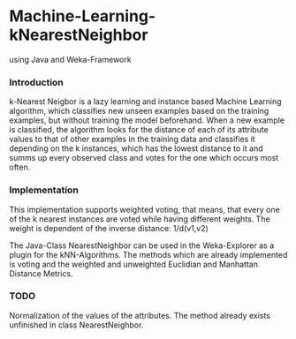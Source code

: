 # Machine-Learning-kNearestNeighbor
using Java and Weka-Framework

### Introduction
k-Nearest Neigbor is a lazy learning and instance based Machine Learning algorithm, which classifies new unseen examples based on the training examples, but without training the model beforehand. When a new example is classified, the algorithm looks for the distance of each of its attribute values to that of other examples in the training data and classifies it depending on the k instances, which has the lowest distance to it and summs up every observed class and votes for the one which occurs most often. 

### Implementation
This implementation supports weighted voting, that means, that every one of the k nearest instances are voted while having different weights. The weight is dependent of the inverse distance: 1/d(v1,v2)

The Java-Class NearestNeighbor can be used in the Weka-Explorer as a plugin for the kNN-Algorithms. The methods which are 
already implemented is voting and the weighted and unweighted Euclidian and Manhattan Distance Metrics.

### TODO 
Normalization of the values of the attributes. The method already exists unfinished in class NearestNeighbor.
